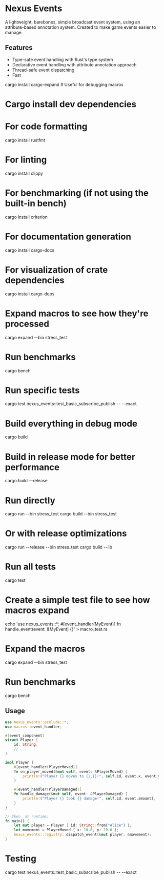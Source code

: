 # Nexus Events

A lightweight, barebones, simple broadcast event system, using an attribute-based annotation system. Created
to make game events easier to manage.

## Features
- Type-safe event handling with Rust's type system
- Declarative event handling with attribute annotation approach
- Thread-safe event dispatching
- Fast


cargo install cargo-expand  # Useful for debugging macros

# Cargo install dev dependencies
# For code formatting
cargo install rustfmt

# For linting
cargo install clippy

# For benchmarking (if not using the built-in bench)
cargo install criterion

# For documentation generation
cargo install cargo-docs

# For visualization of crate dependencies
cargo install cargo-deps

# Expand macros to see how they're processed
cargo expand --bin stress_test

# Run benchmarks
cargo bench

# Run specific tests
cargo test nexus_events::test_basic_subscribe_publish -- --exact

# Build everything in debug mode
cargo build

# Build in release mode for better performance
cargo build --release

# Run directly
cargo run --bin stress_test
cargo build --bin stress_test

# Or with release optimizations
cargo run --release --bin stress_test
cargo build --lib


# Run all tests
cargo test

# Create a simple test file to see how macros expand
echo 'use nexus_events::*; #[event_handler(MyEvent)] fn handle_event(event: &MyEvent) {}' > macro_test.rs

# Expand the macros
cargo expand --bin stress_test

# Run benchmarks
cargo bench


## Usage

```rust
use nexus_events::prelude::*;
use macros::event_handler;

#[event_component]
struct Player {
    id: String,
    // ...
}

impl Player {
    #[event_handler(PlayerMoved)]
    fn on_player_moved(&mut self, event: &PlayerMoved) {
        println!("Player {} moves to {},{}!", self.id, event.x, event.y);
    }

    #[event_handler(PlayerDamaged)]
    fn handle_damage(&mut self, event: &PlayerDamaged) {
        println!("Player {} took {} damage!", self.id, event.amount);
    }
}

// Then, at runtime:
fn main() {
    let mut player = Player { id: String::from("Alice") };
    let movement = PlayerMoved { x: 10.0, y: 20.0 };    
    nexus_events::registry::dispatch_event(&mut player, &movement);
}
```

# Testing

cargo test nexus_events::test_basic_subscribe_publish -- --exact